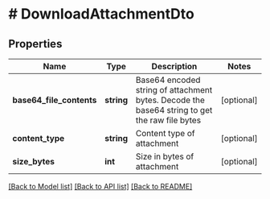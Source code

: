 # # DownloadAttachmentDto

## Properties

Name | Type | Description | Notes
------------ | ------------- | ------------- | -------------
**base64_file_contents** | **string** | Base64 encoded string of attachment bytes. Decode the base64 string to get the raw file bytes | [optional] 
**content_type** | **string** | Content type of attachment | [optional] 
**size_bytes** | **int** | Size in bytes of attachment | [optional] 

[[Back to Model list]](../../README#documentation-for-models) [[Back to API list]](../../README#documentation-for-api-endpoints) [[Back to README]](../../README)


